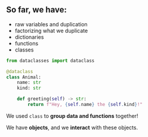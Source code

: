 ## So far, we have:

<div class="flex justify-center gap-10">
<div>
<v-clicks>

- raw variables and duplication
- factorizing what we duplicate
- dictionaries
- functions
- classes

</v-clicks>
</div>

<div>
<v-click>

```py
from dataclasses import dataclass

@dataclass
class Animal:
	name: str
	kind: str

	def greeting(self) -> str:
		return f"Hey, {self.name} the {self.kind}!"
```

</v-click>
</div>
</div>

<div class="mx-auto w-fit flex flex-col justify-center">
<v-click>
<p>

We used `class` to **group data and functions** together!

</p>
</v-click>

<v-click>
<p>

We have **objects**, and we **interact** with these objects.

</p>
</v-click>
</div>
